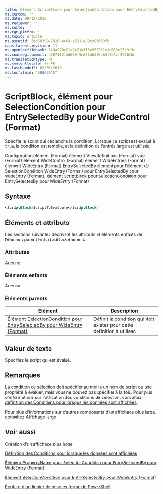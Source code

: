 ```yaml
---
title: Élément ScriptBlock pour SelectionCondition pour EntrySelectedBy pour WideControl (Format) | Microsoft Docs
ms.custom: ''
ms.date: 09/13/2016
ms.reviewer: ''
ms.suite: ''
ms.tgt_pltfrm: ''
ms.topic: article
ms.assetid: 5ec68309-7826-4643-a521-e29c996663fb
caps.latest.revision: 11
ms.openlocfilehash: 649a978e21e9421a3f3e953261e1d309e23c3f9c
ms.sourcegitcommit: b6871f21bd666f9cd71dd336bb3f844cf472b56c
ms.translationtype: MT
ms.contentlocale: fr-FR
ms.lasthandoff: 02/03/2019
ms.locfileid: "56862945"
---
```

# <a name="scriptblock-element-for-selectioncondition-for-entryselectedby-for-widecontrol-format"></a>ScriptBlock, élément pour SelectionCondition pour EntrySelectedBy pour WideControl (Format)

Spécifie le script qui déclenche la condition. Lorsque ce script est évalué à `true`, la condition est remplie, et la définition de l’entrée large est utilisée.

Configuration élément (Format) élément ViewDefinitions (Format) vue (Format) élément WideControl (Format) élément WideEntries (Format) élément WideEntry (Format) EntrySelectedBy élément pour l’élément de SelectionCondition WideEntry (Format) pour EntrySelectedBy pour WideEntry (Format), élément ScriptBlock pour SelectionCondition pour EntrySelectedBy pour WideEntry (Format)

## <a name="syntax"></a>Syntaxe

```xml
<ScriptBlock>ScriptToEvaluate</ScriptBlock>
```

## <a name="attributes-and-elements"></a>Éléments et attributs

Les sections suivantes décrivent les attributs et éléments enfants de l’élément parent le `ScriptBlock` élément.

### <a name="attributes"></a>Attributes

Aucune.

### <a name="child-elements"></a>Éléments enfants

Aucune.

### <a name="parent-elements"></a>Éléments parents

|Élément|Description|
|-------------|-----------------|
|[Élément SelectionCondition pour EntrySelectedBy pour WideEntry (Format)](./selectioncondition-element-for-entryselectedby-for-widecontrol-format.md)|Définit la condition qui doit exister pour cette définition à utiliser.|

## <a name="text-value"></a>Valeur de texte

Spécifiez le script qui est évalué.

## <a name="remarks"></a>Remarques

La condition de sélection doit spécifier au moins un nom de script ou une propriété à évaluer, mais vous ne pouvez pas spécifier à la fois. Pour plus d’informations sur l’utilisation des conditions de sélection, consultez [définition des Conditions pour lorsque les données sont affichées](./defining-conditions-for-displaying-data.md).

Pour plus d’informations sur d’autres composants d’un affichage plus large, consultez [Affichage large](./creating-a-wide-view.md).

## <a name="see-also"></a>Voir aussi

[Création d’un affichage plus large](./creating-a-wide-view.md)

[Définition des Conditions pour lorsque les données sont affichées](./defining-conditions-for-displaying-data.md)

[Élément PropertyName pour SelectionCondition pour EntrySelectedBy pour WideEntry (Format)](./propertyname-element-for-selectioncondition-for-entryselectedby-for-wideentry-format.md)

[Élément SelectionCondition pour EntrySelectedBy pour WideEntry (Format)](./selectioncondition-element-for-entryselectedby-for-widecontrol-format.md)

[Écriture d’un fichier de mise en forme de PowerShell](./writing-a-powershell-formatting-file.md)
